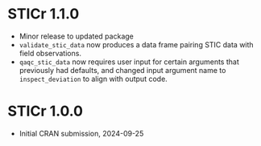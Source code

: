 # STICr 1.1.0

 - Minor release to updated package
 - `validate_stic_data` now produces a data frame pairing STIC data with field observations.
 - `qaqc_stic_data` now requires user input for certain arguments that previously had defaults, and changed input argument name to `inspect_deviation` to align with output code.

# STICr 1.0.0

 - Initial CRAN submission, 2024-09-25

